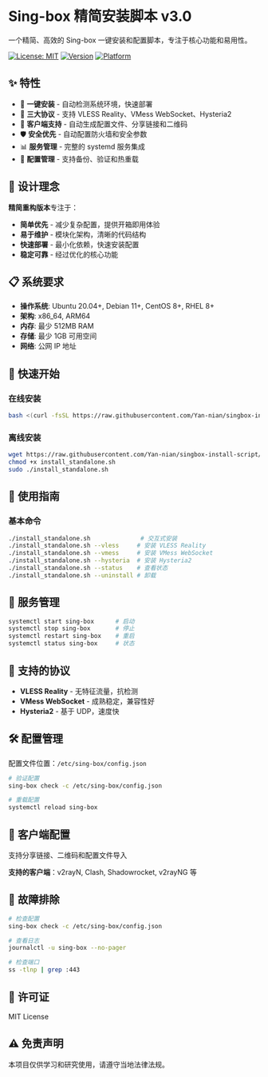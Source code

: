 # Sing-box 精简安装脚本 v3.0

一个精简、高效的 Sing-box 一键安装和配置脚本，专注于核心功能和易用性。

[![License: MIT](https://img.shields.io/badge/License-MIT-yellow.svg)](https://opensource.org/licenses/MIT)
[![Version](https://img.shields.io/badge/version-v3.0.0--beta1-blue.svg)](#)
[![Platform](https://img.shields.io/badge/platform-Linux-lightgrey.svg)](#)

## ✨ 特性

- 🚀 **一键安装** - 自动检测系统环境，快速部署
- 🔧 **三大协议** - 支持 VLESS Reality、VMess WebSocket、Hysteria2
- 📱 **客户端支持** - 自动生成配置文件、分享链接和二维码
- 🛡️ **安全优先** - 自动配置防火墙和安全参数
- 📊 **服务管理** - 完整的 systemd 服务集成
- 🔄 **配置管理** - 支持备份、验证和热重载

## 🎯 设计理念

**精简重构版本**专注于：
- **简单优先** - 减少复杂配置，提供开箱即用体验
- **易于维护** - 模块化架构，清晰的代码结构
- **快速部署** - 最小化依赖，快速安装配置
- **稳定可靠** - 经过优化的核心功能

## 📋 系统要求

- **操作系统**: Ubuntu 20.04+, Debian 11+, CentOS 8+, RHEL 8+
- **架构**: x86_64, ARM64
- **内存**: 最少 512MB RAM
- **存储**: 最少 1GB 可用空间
- **网络**: 公网 IP 地址

## 🚀 快速开始

### 在线安装

```bash
bash <(curl -fsSL https://raw.githubusercontent.com/Yan-nian/singbox-install-script/master/install_standalone.sh)
```

### 离线安装

```bash
wget https://raw.githubusercontent.com/Yan-nian/singbox-install-script/master/install_standalone.sh
chmod +x install_standalone.sh
sudo ./install_standalone.sh
```



## 📖 使用指南

### 基本命令

```bash
./install_standalone.sh              # 交互式安装
./install_standalone.sh --vless     # 安装 VLESS Reality
./install_standalone.sh --vmess     # 安装 VMess WebSocket
./install_standalone.sh --hysteria  # 安装 Hysteria2
./install_standalone.sh --status    # 查看状态
./install_standalone.sh --uninstall # 卸载
```



## 🔧 服务管理

```bash
systemctl start sing-box      # 启动
systemctl stop sing-box       # 停止
systemctl restart sing-box    # 重启
systemctl status sing-box     # 状态
```




## 🔧 支持的协议

- **VLESS Reality** - 无特征流量，抗检测
- **VMess WebSocket** - 成熟稳定，兼容性好
- **Hysteria2** - 基于 UDP，速度快



## 🛠️ 配置管理

配置文件位置：`/etc/sing-box/config.json`

```bash
# 验证配置
sing-box check -c /etc/sing-box/config.json

# 重载配置
systemctl reload sing-box
```

## 🔗 客户端配置

支持分享链接、二维码和配置文件导入

**支持的客户端**：v2rayN, Clash, Shadowrocket, v2rayNG 等

## 🐛 故障排除

```bash
# 检查配置
sing-box check -c /etc/sing-box/config.json

# 查看日志
journalctl -u sing-box --no-pager

# 检查端口
ss -tlnp | grep :443
```













## 📄 许可证

MIT License

## ⚠️ 免责声明

本项目仅供学习和研究使用，请遵守当地法律法规。